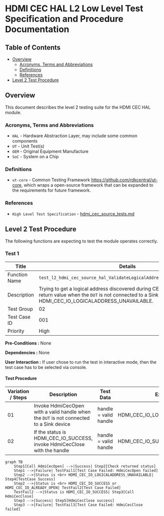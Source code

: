 # HDMI CEC HAL L2 Low Level Test Specification and Procedure Documentation

## Table of Contents

- [Overview](#overview)
  - [Acronyms, Terms and Abbreviations](#acronyms-terms-and-abbreviations)
  - [Definitions](#definitions)
  - [References](#references)
- [Level 2 Test Procedure](#level-2-test-procedure)

## Overview

This document describes the level 2 testing suite for the HDMI CEC HAL module.

### Acronyms, Terms and Abbreviations

- `HAL` \- Hardware Abstraction Layer, may include some common components
- `UT`  \- Unit Test(s)
- `OEM`  \- Original Equipment Manufacture
- `SoC`  \- System on a Chip

### Definitions

- `ut-core` \- Common Testing Framework <https://github.com/rdkcentral/ut-core>, which wraps a open-source framework that can be expanded to the requirements for future framework.

### References

- `High Level Test Specification` - [hdmi_cec_source_tests.md](hdmi_cec_source_tests.md)

## Level 2 Test Procedure

The following functions are expecting to test the module operates correctly.

### Test 1

|Title|Details|
|--|--|
|Function Name|`test_l2_hdmi_cec_source_hal_ValidateLogicalAddressUnavailability_source`|
|Description|Trying to get a logical address discovered during CEC open and validate the return value when the `DUT` is not connected to a Sink device. It should return HDMI_CEC_IO_LOGICALADDRESS_UNAVAILABLE.|
|Test Group|02|
|Test Case ID|001|
|Priority|High|

**Pre-Conditions :**
None

**Dependencies :**
None

**User Interaction :**
If user chose to run the test in interactive mode, then the test case has to be selected via console.

#### Test Procedure

| Variation / Steps | Description | Test Data | Expected Result | Notes|
| -- | --------- | ---------- | -------------- | ----- |
| 01 | Invoke HdmiCecOpen with a valid handle when the `DUT` is not connected to a Sink device | handle = valid handle | HDMI_CEC_IO_LOGICALADDRESS_UNAVAILABLE | Should be successful |
| 02 | If the status is HDMI_CEC_IO_SUCCESS, invoke HdmiCecClose with the handle | handle = valid handle | HDMI_CEC_IO_SUCCESS | Should be successful |


```mermaid
graph TB
    Step1[Call HdmiCecOpen] -->|Success| Step2[Check returned status]
    Step1 -->|Failure| TestFail1[Test Case Failed: HdmiCecOpen failed]
    Step2 -->|Status is <br> HDMI_CEC_IO_LOGICALADDRESS_UNAVAILABLE| Step4[TestCase Success]
    Step2 -->|Status is <br> HDMI_CEC_IO_SUCCESS or HDMI_CEC_IO_ALREADY_OPEN| TestFail2[Test Case Failed]
    TestFail2 -->|Status is HDMI_CEC_IO_SUCCESS| Step3[Call HdmiCecClose]
    Step3 -->|Success| Step5[HdmiCecClose success]
    Step3 -->|Failure| TestFail3[Test Case Failed: HdmiCecClose failed]
```

